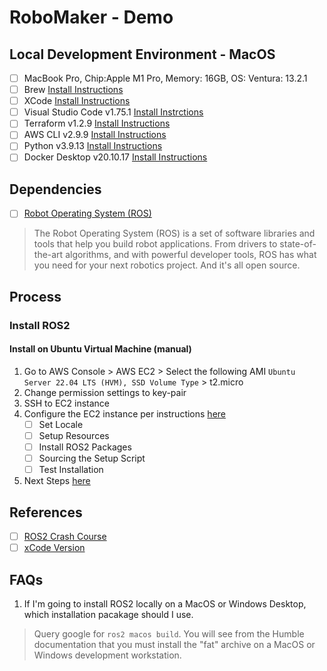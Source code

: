 # RoboMaker - Demo

## Local Development Environment - MacOS
- [ ] MacBook Pro,  Chip:Apple M1 Pro, Memory: 16GB, OS: Ventura: 13.2.1
- [ ] Brew [Install Instructions](https://docs.brew.sh/Installation)
- [ ] XCode [Install Instructions](https://developer.apple.com/support/xcode/) 
- [ ] Visual Studio Code v1.75.1 [Install Instrctions](https://code.visualstudio.com/docs/setup/mac)
- [ ] Terraform v1.2.9 [Install Instructions](https://developer.hashicorp.com/terraform/downloads)
- [ ] AWS CLI v2.9.9 [Install Instructions](https://docs.aws.amazon.com/cli/latest/userguide/getting-started-install.html)
- [ ] Python v3.9.13 [Install Instructions](https://python.land/installing-python) 
- [ ] Docker Desktop v20.10.17 [Install Instructions](https://docs.docker.com/desktop/install/mac-install/)

## Dependencies
- [ ] [Robot Operating System (ROS)](https://www.ros.org/)
> The Robot Operating System (ROS) is a set of software libraries and tools that help you build robot applications. From drivers to state-of-the-art algorithms, and with powerful developer tools, ROS has what you need for your next robotics project. And it's all open source.

## Process

### Install ROS2 

#### Install on Ubuntu Virtual Machine (manual)
1. Go to AWS Console > AWS EC2 > Select the following AMI `Ubuntu Server 22.04 LTS (HVM), SSD Volume Type` > t2.micro
2. Change permission settings to key-pair
3. SSH to EC2 instance
4. Configure the EC2 instance per instructions [here](https://docs.ros.org/en/humble/Installation/Alternatives/Ubuntu-Install-Binary.html)
    + [ ] Set Locale
    + [ ] Setup Resources
    + [ ] Install ROS2 Packages
    + [ ] Sourcing the Setup Script
    + [ ] Test Installation
5. Next Steps [here](https://docs.ros.org/en/humble/Tutorials.html)


## References 
- [ ] [ROS2 Crash Course](https://www.youtube.com/watch?v=Gg25GfA456o)
- [ ] [xCode Version](https://stackoverflow.com/questions/21272479/how-can-i-find-out-if-i-have-xcode-commandline-tools-installed)

## FAQs 
1. If I'm going to install ROS2 locally on a MacOS or Windows Desktop, which installation pacakage should I use. 
> Query google for `ros2 macos build`. You will see from the Humble documentation that you must install the "fat" archive on a MacOS or Windows development workstation. 